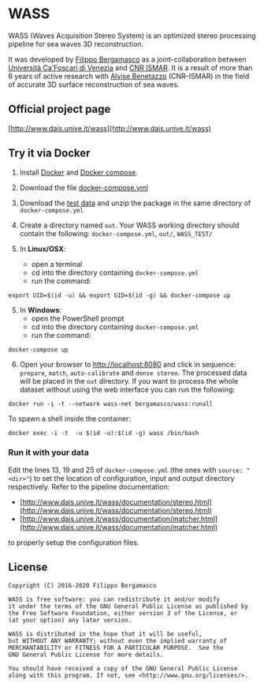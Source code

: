 # WASS

WASS (Waves Acquisition Stereo System) is an optimized stereo processing pipeline for sea waves 3D reconstruction.


It was developed by [Filippo Bergamasco](http://www.dsi.unive.it/~bergamasco/) as a joint-collaboration between [Università Ca'Foscari di Venezia](http://www.unive.it) and [CNR ISMAR](http://www.ismar.cnr.it). It is a result of more than 6 years of active research with [Alvise Benetazzo](http://www.ismar.cnr.it/people/benetazzo-alvise) (CNR-ISMAR) in the field of accurate 3D surface reconstruction of sea waves.


## Official project page

[http://www.dais.unive.it/wass](http://www.dais.unive.it/wass)


## Try it via Docker

1. Install [Docker](https://www.docker.com/products/docker-desktop) and [Docker compose](https://docs.docker.com/compose/).
2. Download the file [docker-compose.yml](https://raw.githubusercontent.com/fbergama/wass/Docker/docker-compose.yml)
3. Download the [test data](http://www.dais.unive.it/wass/WASS_TEST_docker.zip) and unzip the package in the same directory of `docker-compose.yml`
4. Create a directory named `out`. Your WASS working directory should contain the following: `docker-compose.yml`, `out/`, `WASS_TEST/`

5. In **Linux/OSX**:
    - open a terminal
    - cd into the directory containing `docker-compose.yml`
    - run the command:
```
export UID=$(id -u) && export GID=$(id -g) && docker-compose up
```

5. In **Windows**:
    - open the PowerShell prompt
    - cd into the directory containing `docker-compose.yml`
    - run the command:
```
docker-compose up
```

6. Open your browser to [http://localhost:8080](http://localhost:8080) and click in sequence: `prepare`,  `match`, `auto-calibrate` and `dense stereo`. The processed data will be placed in the `out` directory. If you want to process the whole dataset without using the web interface you can run the following:

```
docker run -i -t --network wass-net bergamasco/wass:runall
```

To spawn a shell inside the container:

```
docker exec -i -t  -u $(id -u):$(id -g) wass /bin/bash
```

### Run it with your data

Edit the lines 13, 19 and 25 of `docker-compose.yml` (the ones with `source: "<dir>"`) to set the location of configuration, input and output directory respectively. Refer to the pipeline documentation:
- [http://www.dais.unive.it/wass/documentation/stereo.html](http://www.dais.unive.it/wass/documentation/stereo.html)
- [http://www.dais.unive.it/wass/documentation/matcher.html](http://www.dais.unive.it/wass/documentation/matcher.html)

to properly setup the configuration files.

## License

```
Copyright (C) 2016-2020 Filippo Bergamasco

WASS is free software: you can redistribute it and/or modify
it under the terms of the GNU General Public License as published by
the Free Software Foundation, either version 3 of the License, or
(at your option) any later version.

WASS is distributed in the hope that it will be useful,
but WITHOUT ANY WARRANTY; without even the implied warranty of
MERCHANTABILITY or FITNESS FOR A PARTICULAR PURPOSE.  See the
GNU General Public License for more details.

You should have received a copy of the GNU General Public License
along with this program. If not, see <http://www.gnu.org/licenses/>.
```
